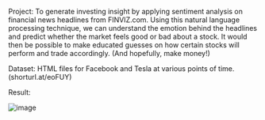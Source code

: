 Project: To generate investing insight by applying sentiment analysis on financial news headlines from FINVIZ.com. 
Using this natural language processing technique, we can understand the emotion behind the headlines and predict whether the market feels good or bad about a stock. 
It would then be possible to make educated guesses on how certain stocks will perform and trade accordingly. (And hopefully, make money!)

Dataset: HTML files for Facebook and Tesla at various points of time.(shorturl.at/eoFUY)

Result: 

![image](https://user-images.githubusercontent.com/42112240/140859038-1bd5823a-4128-4713-b54a-cb2ac96ee16a.png)

